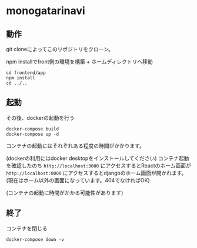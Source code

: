 # monogatarinavi

## 動作
git cloneによってこのリポジトリをクローン。


npm installでfront側の環境を構築 + ホームディレクトリへ移動
```
cd frontend/app
npm install
cd ../..
```

## 起動

その後、dockerの起動を行う
```
docker-compose build
docker-compose up -d
```
コンテナの起動にはそれぞれある程度の時間がかかります。

(dockerの利用にはdocker desktopをインストールしてください)
コンテナ起動を確認したのち
`http://localhost:3000`
にアクセスするとReactのホーム画面が
`http://localhost:8000`
にアクセスするとdjangoのホーム画面が開かれます。(現在はホーム以外の画面になっています。404でなければOK)

(コンテナの起動に時間がかかる可能性があります)

## 終了
コンテナを閉じる
```
docker-compose down -v
```
